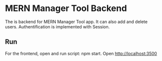 # MERN Manager Tool Backend

The is backend for MERN Manager Tool app. It can also add and delete users. Authentification is implemented with Session.

## Run

For the frontend, open and run script: npm start.
Open [http://localhost:3500](http://localhost:3500)
